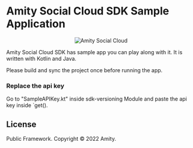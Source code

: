 # Amity Social Cloud SDK Sample Application
<p align="center" >
  <img src="https://global-uploads.webflow.com/5eddccffdb3c6a27f79757c1/5ff5db45969f34cbb904c786_amity-social-cloud-logo.svg" alt="Amity Social Cloud" title="Amity Social Cloud SDK">
</p>

Amity Social Cloud SDK has sample app you can play along with it. It is written with Kotlin and Java.

Please build and sync the project once before running the app.

### Replace the api key
Go to "SampleAPIKey.kt" inside sdk-versioning Module and paste the api key inside `get().

## License
Public Framework. Copyright © 2022 Amity.
